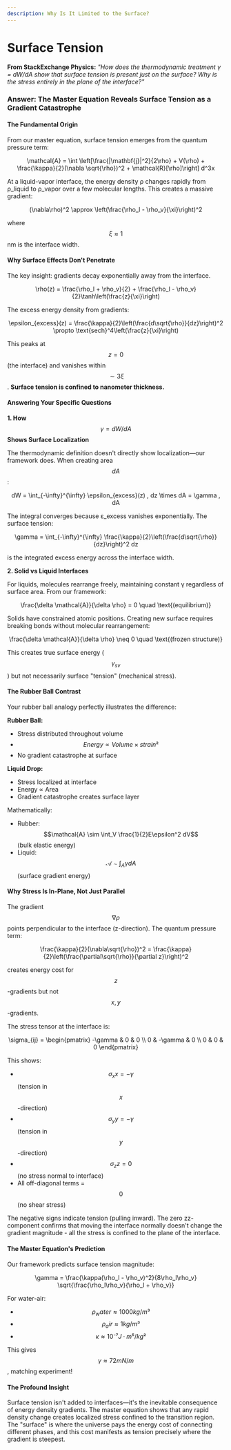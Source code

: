 ```yaml
---
description: Why Is It Limited to the Surface?
---
```


# Surface Tension

**From StackExchange Physics:** _"How does the thermodynamic treatment γ = dW/dA show that surface tension is present just on the surface? Why is the stress entirely in the plane of the interface?"_

### Answer: The Master Equation Reveals Surface Tension as a Gradient Catastrophe

#### The Fundamental Origin

From our master equation, surface tension emerges from the quantum pressure term:

<p align="center"><span class="math">\mathcal{A} = \int \left[\frac{|\mathbf{j}|^2}{2\rho} + V(\rho) + \frac{\kappa}{2}(\nabla \sqrt{\rho})^2 + \mathcal{R}[\rho]\right] d^3x</span></p>

At a liquid-vapor interface, the energy density ρ changes rapidly from ρ\_liquid to ρ\_vapor over a few molecular lengths. This creates a massive gradient:

<p align="center"><span class="math">(\nabla\rho)^2 \approx \left(\frac{\rho_l - \rho_v}{\xi}\right)^2</span></p>

where $$ξ ≈ 1$$ nm is the interface width.

#### Why Surface Effects Don't Penetrate

The key insight: gradients decay exponentially away from the interface.

<p align="center"><span class="math">\rho(z) = \frac{\rho_l + \rho_v}{2} + \frac{\rho_l - \rho_v}{2}\tanh\left(\frac{z}{\xi}\right)</span></p>

The excess energy density from gradients:

<p align="center"><span class="math">\epsilon_{excess}(z) = \frac{\kappa}{2}\left(\frac{d\sqrt{\rho}}{dz}\right)^2 \propto \text{sech}^4\left(\frac{z}{\xi}\right)</span></p>

This peaks at $$z=0$$ (the interface) and vanishes within $$\sim3ξ$$. **Surface tension is confined to nanometer thickness.**

#### Answering Your Specific Questions

**1. How** $$γ = dW/dA$$ **Shows Surface Localization**

The thermodynamic definition doesn't directly show localization—our framework does. When creating area $$dA$$:

<p align="center"><span class="math">dW = \int_{-\infty}^{\infty} \epsilon_{excess}(z) , dz \times dA = \gamma , dA</span></p>

The integral converges because ε\_excess vanishes exponentially. The surface tension:

<p align="center"><span class="math">\gamma = \int_{-\infty}^{\infty} \frac{\kappa}{2}\left(\frac{d\sqrt{\rho}}{dz}\right)^2 dz</span></p>

is the integrated excess energy across the interface width.

**2. Solid vs Liquid Interfaces**

For liquids, molecules rearrange freely, maintaining constant γ regardless of surface area. From our framework:

<p align="center"><span class="math">\frac{\delta \mathcal{A}}{\delta \rho} = 0 \quad \text{(equilibrium)}</span></p>

Solids have constrained atomic positions. Creating new surface requires breaking bonds without molecular rearrangement:

<p align="center"><span class="math">\frac{\delta \mathcal{A}}{\delta \rho} \neq 0 \quad \text{(frozen structure)}</span></p>

This creates true surface energy ($$γ_{sv}$$) but not necessarily surface "tension" (mechanical stress).

#### The Rubber Ball Contrast

Your rubber ball analogy perfectly illustrates the difference:

**Rubber Ball:**

* Stress distributed throughout volume
* $$Energy ∝ Volume × strain²$$
* No gradient catastrophe at surface

**Liquid Drop:**

* Stress localized at interface
* Energy ∝ Area
* Gradient catastrophe creates surface layer

Mathematically:

* Rubber: $$\mathcal{A} \sim \int_V \frac{1}{2}E\epsilon^2 dV$$ (bulk elastic energy)
* Liquid: $$\mathcal{A} \sim \int_A \gamma dA$$ (surface gradient energy)

#### Why Stress Is In-Plane, Not Just Parallel

The gradient $$∇ρ$$ points perpendicular to the interface (z-direction). The quantum pressure term:

<p align="center"><span class="math">\frac{\kappa}{2}(\nabla\sqrt{\rho})^2 = \frac{\kappa}{2}\left(\frac{\partial\sqrt{\rho}}{\partial z}\right)^2</span></p>

creates energy cost for $$z$$-gradients but not $$x,y$$-gradients.&#x20;

The stress tensor at the interface is:

<p align="center"><span class="math">\sigma_{ij} = \begin{pmatrix} -\gamma &#x26; 0 &#x26; 0 \\ 0 &#x26; -\gamma &#x26; 0 \\ 0 &#x26; 0 &#x26; 0 \end{pmatrix}</span></p>

This shows:

* $$σ_xx = -γ$$ (tension in $$x$$-direction)
* $$σ_yy = -γ$$ (tension in $$y$$-direction)
* $$σ_zz = 0$$ (no stress normal to interface)
* All off-diagonal terms = $$0$$ (no shear stress)

The negative signs indicate tension (pulling inward). The zero zz-component confirms that moving the interface normally doesn't change the gradient magnitude - all the stress is confined to the plane of the interface.

#### The Master Equation's Prediction

Our framework predicts surface tension magnitude:

<p align="center"><span class="math">\gamma = \frac{\kappa(\rho_l - \rho_v)^2}{8\rho_l\rho_v} \sqrt{\frac{\rho_l\rho_v}{\rho_l + \rho_v}}</span></p>

For water-air:

* $$ρ_water ≈ 1000 kg/m³$$
* $$ρ_air ≈ 1 kg/m³$$
* $$κ ≈ 10⁻⁷ J·m⁵/kg²$$

This gives $$γ ≈ 72 mN/m$$, matching experiment!

#### The Profound Insight

Surface tension isn't added to interfaces—it's the inevitable consequence of energy density gradients. The master equation shows that any rapid density change creates localized stress confined to the transition region. The "surface" is where the universe pays the energy cost of connecting different phases, and this cost manifests as tension precisely where the gradient is steepest.
